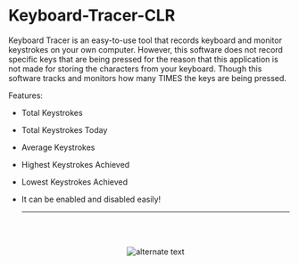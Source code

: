 # Keyboard-Tracer-CLR

Keyboard Tracer is an easy-to-use tool that records keyboard and monitor keystrokes on your own computer.
However, this software does not record specific keys that are being pressed for the reason that this
application is not made for storing the characters from your keyboard. Though this software tracks and monitors
how many TIMES the keys are being pressed.

Features:
- Total Keystrokes

- Total Keystrokes Today

- Average Keystrokes

- Highest Keystrokes Achieved

- Lowest Keystrokes Achieved

- It can be enabled
  and disabled easily!
  <br>
  <hr></hr>
  <br><br>
  
   <p align="center"> 
    <img src="https://user-images.githubusercontent.com/78135477/114075399-148bdb80-98d8-11eb-8990-81dd47208ff8.PNG" alt="alternate text">
 </p>
  
